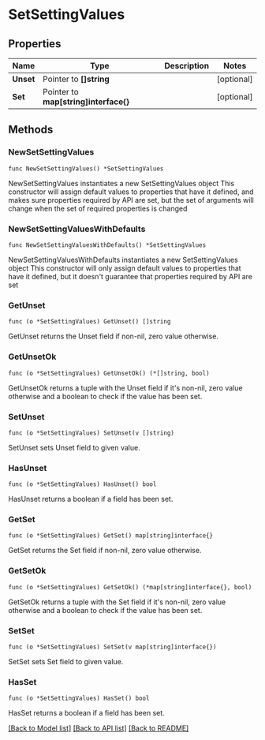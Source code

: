 # SetSettingValues

## Properties

Name | Type | Description | Notes
------------ | ------------- | ------------- | -------------
**Unset** | Pointer to **[]string** |  | [optional] 
**Set** | Pointer to **map[string]interface{}** |  | [optional] 

## Methods

### NewSetSettingValues

`func NewSetSettingValues() *SetSettingValues`

NewSetSettingValues instantiates a new SetSettingValues object
This constructor will assign default values to properties that have it defined,
and makes sure properties required by API are set, but the set of arguments
will change when the set of required properties is changed

### NewSetSettingValuesWithDefaults

`func NewSetSettingValuesWithDefaults() *SetSettingValues`

NewSetSettingValuesWithDefaults instantiates a new SetSettingValues object
This constructor will only assign default values to properties that have it defined,
but it doesn't guarantee that properties required by API are set

### GetUnset

`func (o *SetSettingValues) GetUnset() []string`

GetUnset returns the Unset field if non-nil, zero value otherwise.

### GetUnsetOk

`func (o *SetSettingValues) GetUnsetOk() (*[]string, bool)`

GetUnsetOk returns a tuple with the Unset field if it's non-nil, zero value otherwise
and a boolean to check if the value has been set.

### SetUnset

`func (o *SetSettingValues) SetUnset(v []string)`

SetUnset sets Unset field to given value.

### HasUnset

`func (o *SetSettingValues) HasUnset() bool`

HasUnset returns a boolean if a field has been set.

### GetSet

`func (o *SetSettingValues) GetSet() map[string]interface{}`

GetSet returns the Set field if non-nil, zero value otherwise.

### GetSetOk

`func (o *SetSettingValues) GetSetOk() (*map[string]interface{}, bool)`

GetSetOk returns a tuple with the Set field if it's non-nil, zero value otherwise
and a boolean to check if the value has been set.

### SetSet

`func (o *SetSettingValues) SetSet(v map[string]interface{})`

SetSet sets Set field to given value.

### HasSet

`func (o *SetSettingValues) HasSet() bool`

HasSet returns a boolean if a field has been set.


[[Back to Model list]](../README.md#documentation-for-models) [[Back to API list]](../README.md#documentation-for-api-endpoints) [[Back to README]](../README.md)


